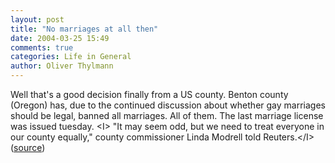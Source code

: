```yaml
---
layout: post
title: "No marriages at all then"
date: 2004-03-25 15:49
comments: true
categories: Life in General
author: Oliver Thylmann
---
```



Well that's a good decision finally from a US county. Benton county (Oregon) has, due to the continued discussion about whether gay marriages should be legal, banned all marriages. All of them. The last marriage license was issued tuesday. &lt;I&gt; &quot;It may seem odd, but we need to treat everyone in our county equally,&quot; county commissioner Linda Modrell told Reuters.&lt;/I&gt; ([source](http://news.bbc.co.uk/2/hi/americas/3564893.stm))


